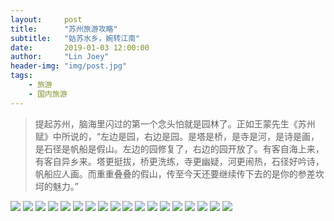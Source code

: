 ```yaml
---
layout:     post
title:      "苏州旅游攻略"
subtitle:   "姑苏水乡，婉转江南"
date:       2019-01-03 12:00:00
author:     "Lin Joey"
header-img: "img/post.jpg"
tags:
    - 旅游
    - 国内旅游
---
```

>提起苏州，脑海里闪过的第一个念头怕就是园林了。正如王蒙先生《苏州赋》中所说的，“左边是园，右边是园。是塔是桥，是寺是河，是诗是画，是石径是帆船是假山。左边的园修复了，右边的园开放了。有客自海上来，有客自异乡来。塔更挺拔，桥更洗练，寺更幽疑，河更闹热，石径好吟诗，帆船应人画。而重重叠叠的假山，传至今天还要继续传下去的是你的参差坎坷的魅力。”

![](https://linjoey-image.oss-cn-beijing.aliyuncs.com/我是驴友-苏州旅游攻略_页面_01.jpg)
![](https://linjoey-image.oss-cn-beijing.aliyuncs.com/我是驴友-苏州旅游攻略_页面_02.jpg)
![](https://linjoey-image.oss-cn-beijing.aliyuncs.com/我是驴友-苏州旅游攻略_页面_03.jpg)
![](https://linjoey-image.oss-cn-beijing.aliyuncs.com/我是驴友-苏州旅游攻略_页面_04.jpg)
![](https://linjoey-image.oss-cn-beijing.aliyuncs.com/我是驴友-苏州旅游攻略_页面_05.jpg)
![](https://linjoey-image.oss-cn-beijing.aliyuncs.com/我是驴友-苏州旅游攻略_页面_06.jpg)
![](https://linjoey-image.oss-cn-beijing.aliyuncs.com/我是驴友-苏州旅游攻略_页面_07.jpg)
![](https://linjoey-image.oss-cn-beijing.aliyuncs.com/我是驴友-苏州旅游攻略_页面_08.jpg)
![](https://linjoey-image.oss-cn-beijing.aliyuncs.com/我是驴友-苏州旅游攻略_页面_09.jpg)
![](https://linjoey-image.oss-cn-beijing.aliyuncs.com/我是驴友-苏州旅游攻略_页面_10.jpg)
![](https://linjoey-image.oss-cn-beijing.aliyuncs.com/我是驴友-苏州旅游攻略_页面_11.jpg)
![](https://linjoey-image.oss-cn-beijing.aliyuncs.com/我是驴友-苏州旅游攻略_页面_12.jpg)
![](https://linjoey-image.oss-cn-beijing.aliyuncs.com/我是驴友-苏州旅游攻略_页面_13.jpg)
![](https://linjoey-image.oss-cn-beijing.aliyuncs.com/我是驴友-苏州旅游攻略_页面_14.jpg)
![](https://linjoey-image.oss-cn-beijing.aliyuncs.com/我是驴友-苏州旅游攻略_页面_15.jpg)
![](https://linjoey-image.oss-cn-beijing.aliyuncs.com/我是驴友-苏州旅游攻略_页面_16.jpg)
![](https://linjoey-image.oss-cn-beijing.aliyuncs.com/我是驴友-苏州旅游攻略_页面_17.jpg)
![](https://linjoey-image.oss-cn-beijing.aliyuncs.com/我是驴友-苏州旅游攻略_页面_18.jpg)
